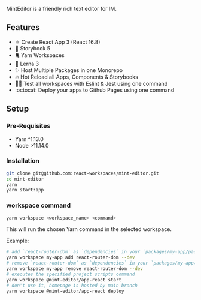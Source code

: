 MintEditor is a friendly rich text editor for IM.
## Features

- ⚛️ Create React App 3 (React 16.8)
- 📖 Storybook 5
- 🐈 Yarn Workspaces
- 🐉 Lerna 3
- ✨ Host Multiple Packages in one Monorepo
- 🔥 Hot Reload all Apps, Components & Storybooks
- 👨‍🔬 Test all workspaces with Eslint & Jest using one command
- :octocat: Deploy your apps to Github Pages using one command

## Setup

### Pre-Requisites

- Yarn ^1.13.0
- Node >11.14.0

### Installation

```bash
git clone git@github.com:react-workspaces/mint-editor.git
cd mint-editor
yarn
yarn start:app
```

### workspace command

```bash
yarn workspace <workspace_name> <command>
```

This will run the chosen Yarn command in the selected workspace.

Example:

```bash
# add `react-router-dom` as `dependencies` in your `packages/my-app/package.json`
yarn workspace my-app add react-router-dom --dev
# remove `react-router-dom` as `dependencies` in your `packages/my-app/package.json`
yarn workspace my-app remove react-router-dom --dev
# executes the specified project scripts command
yarn workspace @mint-editor/app-react start
# don't use it, homepage is hosted by main branch
yarn workspace @mint-editor/app-react deploy

```
